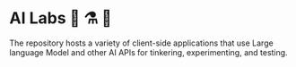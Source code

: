 # AI Labs 🧪 ⚗️ 🤖

The repository hosts a variety of client-side applications that use Large language Model and other AI APIs for tinkering, experimenting, and testing. 